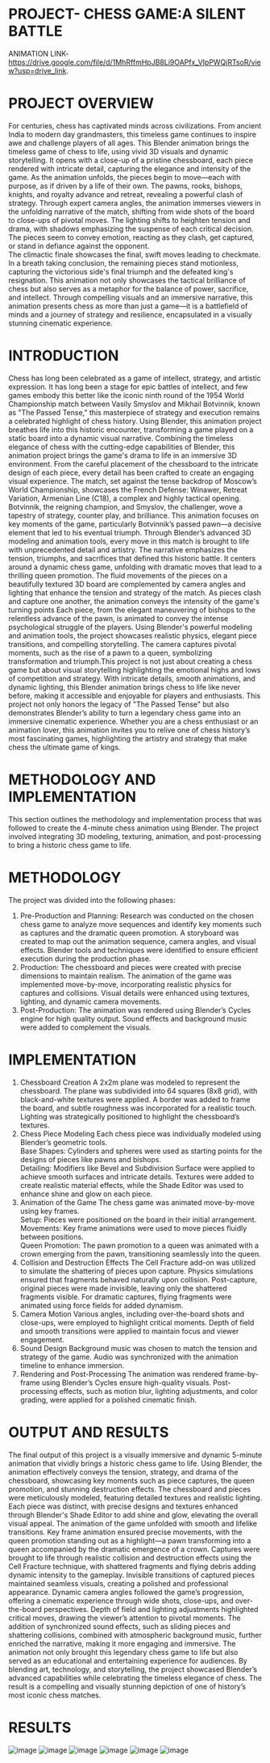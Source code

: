 # PROJECT- CHESS GAME:A SILENT BATTLE 

ANIMATION LINK- https://drive.google.com/file/d/1MhRffmHpJB8Li9OAPfx_VIpPWQjRTsoR/view?usp=drive_link.

# PROJECT OVERVIEW
For centuries, chess has captivated minds across civilizations. From ancient India to modern
day grandmasters, this timeless game continues to inspire awe and challenge players of all ages. 
This Blender animation brings the timeless game of chess to life, using vivid 3D visuals and 
dynamic storytelling. It opens with a close-up of a pristine chessboard, each piece rendered 
with intricate detail, capturing the elegance and intensity of the game. As the animation unfolds, 
the pieces begin to move—each with purpose, as if driven by a life of their own. The pawns, 
rooks, bishops, knights, and royalty advance and retreat, revealing a powerful clash of strategy. 
Through expert camera angles, the animation immerses viewers in the unfolding narrative of 
the match, shifting from wide shots of the board to close-ups of pivotal moves. The lighting 
shifts to heighten tension and drama, with shadows emphasizing the suspense of each critical 
decision. The pieces seem to convey emotion, reacting as they clash, get captured, or stand in 
defiance against the opponent.  
The climactic finale showcases the final, swift moves leading to checkmate. In a breath taking 
conclusion, the remaining pieces stand motionless, capturing the victorious side's final triumph 
and the defeated king's resignation. This animation not only showcases the tactical brilliance 
of chess but also serves as a metaphor for the balance of power, sacrifice, and intellect. Through 
compelling visuals and an immersive narrative, this animation presents chess as more than just 
a game—it is a battlefield of minds and a journey of strategy and resilience, encapsulated in a 
visually stunning cinematic experience. 

# INTRODUCTION
Chess has long been celebrated as a game of intellect, strategy, and artistic expression. It has 
long been a stage for epic battles of intellect, and few games embody this better like the 
iconic ninth round of the 1954 World Championship match between Vasily Smyslov and 
Mikhail Botvinnik, known as "The Passed Tense," this masterpiece of strategy and execution 
remains a celebrated highlight of chess history. Using Blender, this animation project 
breathes life into this historic encounter, transforming a game played on a static board into a 
dynamic visual narrative. 
Combining the timeless elegance of chess with the cutting-edge capabilities of Blender, this 
animation project brings the game's drama to life in an immersive 3D environment. From the 
careful placement of the chessboard to the intricate design of each piece, every detail has 
been crafted to create an engaging visual experience. The match, set against the tense 
backdrop of Moscow’s World Championship, showcases the French Defense: Winawer, 
Retreat Variation, Armenian Line (C18), a complex and highly tactical opening. Botvinnik, 
the reigning champion, and Smyslov, the challenger, wove a tapestry of strategy, counter 
play, and brilliance. This animation focuses on key moments of the game, particularly 
Botvinnik’s passed pawn—a decisive element that led to his eventual triumph. 
Through Blender’s advanced 3D modeling and animation tools, every move in this match is 
brought to life with unprecedented detail and artistry. The narrative emphasizes the tension, 
triumphs, and sacrifices that defined this historic battle. It centers around a dynamic chess 
game, unfolding with dramatic moves that lead to a thrilling queen promotion. The fluid 
movements of the pieces on a beautifully textured 3D board are complemented by camera 
angles and lighting that enhance the tension and strategy of the match. As pieces clash and 
capture one another, the animation conveys the intensity of the game's turning points Each 
piece, from the elegant maneuvering of bishops to the relentless advance of the pawn, is 
animated to convey the intense psychological struggle of the players. Using Blender's 
powerful modeling and animation tools, the project showcases realistic physics, elegant piece 
transitions, and compelling storytelling. The camera captures pivotal moments, such as the 
rise of a pawn to a queen, symbolizing transformation and triumph.This project is not just about creating a chess game but
about visual storytelling highlighting the emotional highs and lows of competition and strategy. With intricate details, 
smooth animations, and dynamic lighting, this Blender animation brings chess to life like 
never before, making it accessible and enjoyable for players and enthusiasts. 
This project not only honors the legacy of "The Passed Tense" but also demonstrates 
Blender’s ability to turn a legendary chess game into an immersive cinematic experience. 
Whether you are a chess enthusiast or an animation lover, this animation invites you to relive 
one of chess history’s most fascinating games, highlighting the artistry and strategy that make 
chess the ultimate game of kings. 
# METHODOLOGY AND IMPLEMENTATION 
This section outlines the methodology and implementation process that was followed to create 
the 4-minute chess animation using Blender. The project involved integrating 3D modeling, 
texturing, animation, and post-processing to bring a historic chess game to life. 
# METHODOLOGY 
The project was divided into the following phases: 
1. Pre-Production and Planning:  Research was conducted on the chosen chess game to 
analyze move sequences and identify key moments such as captures and the dramatic queen 
promotion.  A storyboard was created to map out the animation sequence, camera angles, and 
visual effects.  Blender tools and techniques were identified to ensure efficient execution during 
the production phase. 
2. Production: The chessboard and pieces were created with precise dimensions to maintain 
realism. The animation of the game was implemented move-by-move, incorporating realistic 
physics for captures and collisions. Visual details were enhanced using textures, lighting, and 
dynamic camera movements. 
3. Post-Production: The animation was rendered using Blender’s Cycles engine for high
quality output. Sound effects and background music were added to complement the visuals.   
# IMPLEMENTATION 
1. Chessboard Creation 
A 2x2m plane was modeled to represent the chessboard. The plane was subdivided into 64 
squares (8x8 grid), with black-and-white textures were applied. A border was added to frame 
the board, and subtle roughness was incorporated for a realistic touch. Lighting was 
strategically positioned to highlight the chessboard’s textures.
2. Chess Piece Modeling 
Each chess piece was individually modeled using Blender’s geometric tools.   
Base Shapes: Cylinders and spheres were used as starting points for the designs of pieces like 
pawns and bishops.   
Detailing: Modifiers like Bevel and Subdivision Surface were applied to achieve smooth 
surfaces and intricate details.  Textures were added to create realistic material effects, while the 
Shade Editor was used to enhance shine and glow on each piece. 
3. Animation of the Game 
The chess game was animated move-by-move using key frames.   
Setup: Pieces were positioned on the board in their initial arrangement.   
Movements: Key frame animations were used to move pieces fluidly between positions.   
Queen Promotion: The pawn promotion to a queen was animated with a crown emerging from 
the pawn, transitioning seamlessly into the queen.   
4. Collision and Destruction Effects 
The Cell Fracture add-on was utilized to simulate the shattering of pieces upon capture.  Physics 
simulations ensured that fragments behaved naturally upon collision. Post-capture, original 
pieces were made invisible, leaving only the shattered fragments visible. For dramatic captures, 
flying fragments were animated using force fields for added dynamism. 
5. Camera Motion 
Various angles, including over-the-board shots and close-ups, were employed to highlight 
critical moments. Depth of field and smooth transitions were applied to maintain focus and 
viewer engagement. 
6. Sound Design 
Background music was chosen to match the tension and strategy of the game. Audio was
synchronized with the animation timeline to enhance immersion. 
7. Rendering and Post-Processing 
The animation was rendered frame-by-frame using Blender’s Cycles ensure high-quality 
visuals. Post-processing effects, such as motion blur, lighting adjustments, and color grading, were 
applied for a polished cinematic finish.
# OUTPUT AND RESULTS 
The final output of this project is a visually immersive and dynamic 5-minute animation that 
vividly brings a historic chess game to life. Using Blender, the animation effectively conveys 
the tension, strategy, and drama of the chessboard, showcasing key moments such as piece 
captures, the queen promotion, and stunning destruction effects. The chessboard and pieces 
were meticulously modeled, featuring detailed textures and realistic lighting. Each piece was 
distinct, with precise designs and textures enhanced through Blender's Shade Editor to add 
shine and glow, elevating the overall visual appeal. 
The animation of the game unfolded with smooth and lifelike transitions. Key frame 
animation ensured precise movements, with the queen promotion standing out as a 
highlight—a pawn transforming into a queen accompanied by the dramatic emergence of a 
crown. Captures were brought to life through realistic collision and destruction effects using 
the Cell Fracture technique, with shattered fragments and flying debris adding dynamic 
intensity to the gameplay. Invisible transitions of captured pieces maintained seamless 
visuals, creating a polished and professional appearance. 
Dynamic camera angles followed the game’s progression, offering a cinematic experience 
through wide shots, close-ups, and over-the-board perspectives. Depth of field and lighting 
adjustments highlighted critical moves, drawing the viewer’s attention to pivotal moments. 
The addition of synchronized sound effects, such as sliding pieces and shattering collisions, 
combined with atmospheric background music, further enriched the narrative, making it more 
engaging and immersive. 
The animation not only brought this legendary chess game to life but also served as an 
educational and entertaining experience for audiences. By blending art, technology, and 
storytelling, the project showcased Blender’s advanced capabilities while celebrating the 
timeless elegance of chess. The result is a compelling and visually stunning depiction of one 
of history’s most iconic chess matches. 
#  RESULTS 
![image](https://github.com/user-attachments/assets/c2163c8b-cf84-47a5-968d-bd78765dbcf5)
![image](https://github.com/user-attachments/assets/16d930a5-8508-428d-8e70-0c916e290f48)
![image](https://github.com/user-attachments/assets/c59b79bf-1fd7-4a12-a85c-b04d2f453e09)
![image](https://github.com/user-attachments/assets/a4e69bce-71dd-43a2-9521-0a9086dab776)
![image](https://github.com/user-attachments/assets/2a4fd9d7-4ec1-41e1-ae92-62f3a525f966)
![image](https://github.com/user-attachments/assets/1f5c4115-0769-496e-9f98-4b6906ebae7e)









